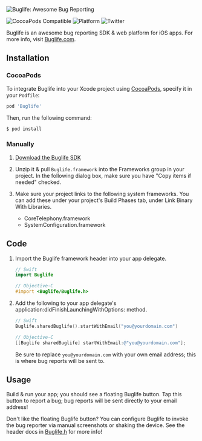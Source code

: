 ![Buglife: Awesome Bug Reporting](https://d19rwogc3unx97.cloudfront.net/assets/logo/logotype_navy_on_transparent_776x256-a8018f3eb096b0f4e270ec0b63d8ff9dfafcdb242855f09e20f249ef7d3c0367.png)

![CocoaPods Compatible](https://img.shields.io/cocoapods/v/Buglife.svg)
![Platform](https://img.shields.io/cocoapods/p/Buglife.svg)
![Twitter](https://img.shields.io/badge/twitter-@BuglifeApp-blue.svg)

Buglife is an awesome bug reporting SDK & web platform for iOS apps. For more info, visit [Buglife.com](https://www.buglife.com).

## Installation

### CocoaPods

To integrate Buglife into your Xcode project using [CocoaPods](https://cocoapods.org), specify it in your `Podfile`:

```ruby
pod 'Buglife'
```

Then, run the following command:

```bash
$ pod install
```

### Manually

1. [Download the Buglife SDK](https://www.buglife.com/download-ios-sdk)

2. Unzip it & pull `Buglife.framework` into the Frameworks group in your project. In the following dialog box, make sure you have "Copy items if needed" checked.

3. Make sure your project links to the following system frameworks. You can add these under your project's Build Phases tab, under Link Binary With Libraries.
	* CoreTelephony.framework
	* SystemConfiguration.framework

## Code

1. Import the Buglife framework header into your app delegate.

    ```swift
    // Swift
    import Buglife
    ```
    
    ```objective-c
    // Objective-C
    #import <Buglife/Buglife.h>
    ```

2. Add the following to your app delegate's application:didFinishLaunchingWithOptions: method.
	
	```swift
	// Swift
	Buglife.sharedBuglife().startWithEmail("you@yourdomain.com")
	```
	```objective-c
	// Objective-C
	[[Buglife sharedBuglife] startWithEmail:@"you@yourdomain.com"];
	```
	Be sure to replace `you@yourdomain.com` with your own email address; this is where bug reports will be sent to.
	
## Usage

Build & run your app; you should see a floating Buglife button. Tap this button to report a bug; bug reports will be sent directly to your email address!

Don't like the floating Buglife button? You can configure Buglife to invoke the bug reporter via manual screenshots or shaking the device. See the header docs in [Buglife.h](Buglife.framework/Versions/A/Headers/Buglife.h) for more info!
